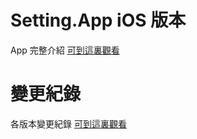 # Setting.App iOS 版本
App 完整介紹 [可到這裏觀看](https://github.com/iwantavnow/avtv)

# 變更紀錄
各版本變更紀錄 [可到這裏觀看](https://github.com/iwantavnow/Setting.App-iOS/releases)
